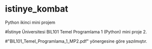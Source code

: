# istinye_kombat

Python ikinci mini projem

#İstinye Üniversitesi BIL101 Temel Programlama 1 (Python) mini proje 2.

#"BIL101_Temel_Programlama_1_MP2.pdf" yönergesine göre yazılmıştır.
